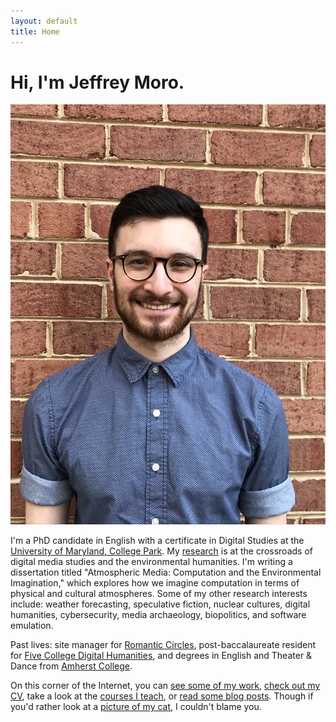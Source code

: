 ```yaml
---
layout: default
title: Home
---
```


# Hi, I'm Jeffrey Moro.

<img src="/assets/img/selfie-website.jpg" class="selfie"/>

I'm a PhD candidate in English with a certificate in Digital Studies at the [University of Maryland, College Park](http://english.umd.edu). My [research](/research) is at the crossroads of digital media studies and the environmental humanities. I'm writing a dissertation titled "Atmospheric Media: Computation and the Environmental Imagination," which explores how we imagine computation in terms of physical and cultural atmospheres. Some of my other research interests include: weather forecasting, speculative fiction, nuclear cultures, digital humanities, cybersecurity, media archaeology, biopolitics, and software emulation.  

Past lives: site manager for [Romantic Circles](https://romantic-circles.org/), post-baccalaureate resident for [Five College Digital Humanities](http://5colldh.org), and degrees in English and Theater & Dance from [Amherst College](https://www.amherst.edu).

On this corner of the Internet, you can [see some of my work](/research), [check out my CV](/cv), take a look at the [courses I teach](/teaching), or [read some blog posts](/blog). Though if you'd rather look at a [picture of my cat](/assets/img/agatha-frontpage.jpg), I couldn't blame you.
